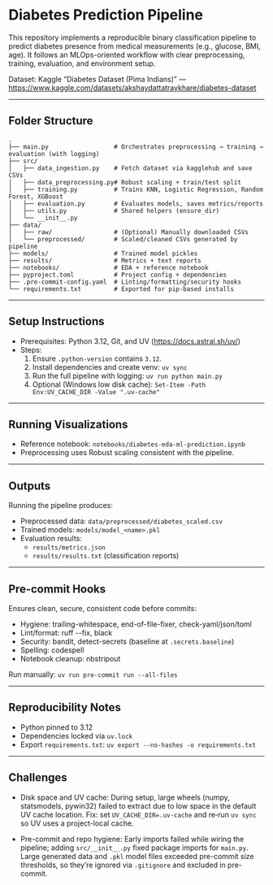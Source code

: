 # Diabetes Prediction Pipeline

This repository implements a reproducible binary classification pipeline to predict diabetes presence from medical measurements (e.g., glucose, BMI, age). It follows an MLOps-oriented workflow with clear preprocessing, training, evaluation, and environment setup.

Dataset: Kaggle “Diabetes Dataset (Pima Indians)” — https://www.kaggle.com/datasets/akshaydattatraykhare/diabetes-dataset

---

## Folder Structure

```
.
├── main.py                  # Orchestrates preprocessing → training → evaluation (with logging)
├── src/
│   ├── data_ingestion.py    # Fetch dataset via kagglehub and save CSVs
│   ├── data_preprocessing.py# Robust scaling + train/test split
│   ├── training.py          # Trains KNN, Logistic Regression, Random Forest, XGBoost
│   ├── evaluation.py        # Evaluates models, saves metrics/reports
│   ├── utils.py             # Shared helpers (ensure_dir)
│   └── __init__.py
├── data/
│   ├── raw/                 # (Optional) Manually downloaded CSVs
│   └── preprocessed/        # Scaled/cleaned CSVs generated by pipeline
├── models/                  # Trained model pickles
├── results/                 # Metrics + text reports
├── notebooks/               # EDA + reference notebook
├── pyproject.toml           # Project config + dependencies
├── .pre-commit-config.yaml  # Linting/formatting/security hooks
└── requirements.txt         # Exported for pip-based installs
```

---

## Setup Instructions

- Prerequisites: Python 3.12, Git, and UV (https://docs.astral.sh/uv/)
- Steps:
  1) Ensure `.python-version` contains `3.12`.
  2) Install dependencies and create venv: `uv sync`
  3) Run the full pipeline with logging: `uv run python main.py`
  4) Optional (Windows low disk cache): `Set-Item -Path Env:UV_CACHE_DIR -Value ".uv-cache"`

---

## Running Visualizations

- Reference notebook: `notebooks/diabetes-eda-ml-prediction.ipynb`
- Preprocessing uses Robust scaling consistent with the pipeline.

---

## Outputs

Running the pipeline produces:
- Preprocessed data: `data/preprocessed/diabetes_scaled.csv`
- Trained models: `models/model_<name>.pkl`
- Evaluation results:
  - `results/metrics.json`
  - `results/results.txt` (classification reports)

---

## Pre-commit Hooks

Ensures clean, secure, consistent code before commits:
- Hygiene: trailing-whitespace, end-of-file-fixer, check-yaml/json/toml
- Lint/format: ruff --fix, black
- Security: bandit, detect-secrets (baseline at `.secrets.baseline`)
- Spelling: codespell
- Notebook cleanup: nbstripout

Run manually: `uv run pre-commit run --all-files`

---

## Reproducibility Notes

- Python pinned to 3.12
- Dependencies locked via `uv.lock`
- Export `requirements.txt`: `uv export --no-hashes -o requirements.txt`

---

## Challenges

- Disk space and UV cache: During setup, large wheels (numpy, statsmodels, pywin32) failed to extract due to low space in the default UV cache location. Fix: set `UV_CACHE_DIR=.uv-cache` and re‑run `uv sync` so UV uses a project-local cache.

- Pre-commit and repo hygiene: Early imports failed while wiring the pipeline; adding `src/__init__.py` fixed package imports for `main.py`. Large generated data and `.pkl` model files exceeded pre-commit size thresholds, so they’re ignored via `.gitignore` and excluded in pre-commit.
